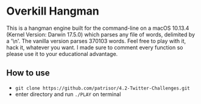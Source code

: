# Overkill Hangman
This is a hangman engine built for the command-line on a macOS 10.13.4 (Kernel Version: Darwin 17.5.0) which parses any file of words, delimited by a '\n'. The vanilla version parses 370103 words. Feel free to play with it, hack it, whatever you want. I made sure to comment every function so please use it to your educational advantage. 

## How to use
* `git clone https://github.com/patrisor/4.2-Twitter-Challenges.git`
* enter directory and run `./PLAY` on terminal

